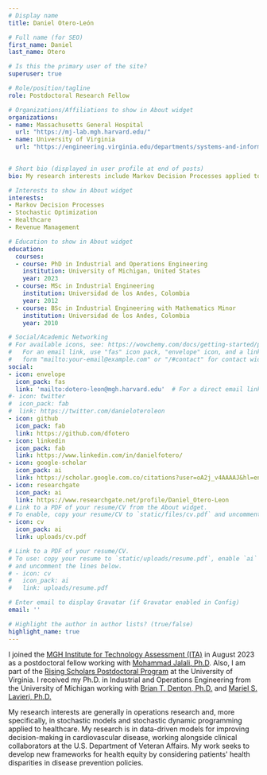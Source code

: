 ```yaml
---
# Display name
title: Daniel Otero-León

# Full name (for SEO)
first_name: Daniel
last_name: Otero

# Is this the primary user of the site?
superuser: true

# Role/position/tagline
role: Postdoctoral Research Fellow

# Organizations/Affiliations to show in About widget
organizations:
- name: Massachusetts General Hospital
  url: "https://mj-lab.mgh.harvard.edu/"
- name: University of Virginia
  url: "https://engineering.virginia.edu/departments/systems-and-information-engineering"
   

# Short bio (displayed in user profile at end of posts)
bio: My research interests include Markov Decision Processes applied to Healthcare and Revenue Management.

# Interests to show in About widget
interests:
- Markov Decision Processes
- Stochastic Optimization
- Healthcare
- Revenue Management

# Education to show in About widget
education:
  courses:
  - course: PhD in Industrial and Operations Engineering
    institution: University of Michigan, United States
    year: 2023
  - course: MSc in Industrial Engineering
    institution: Universidad de los Andes, Colombia
    year: 2012
  - course: BSc in Industrial Engineering with Mathematics Minor
    institution: Universidad de los Andes, Colombia
    year: 2010

# Social/Academic Networking
# For available icons, see: https://wowchemy.com/docs/getting-started/page-builder/#icons
#   For an email link, use "fas" icon pack, "envelope" icon, and a link in the
#   form "mailto:your-email@example.com" or "/#contact" for contact widget.
social:
- icon: envelope
  icon_pack: fas
  link: 'mailto:dotero-leon@mgh.harvard.edu'  # For a direct email link, use "mailto:test@example.org".
#- icon: twitter
#  icon_pack: fab
#  link: https://twitter.com/danieloteroleon
- icon: github
  icon_pack: fab
  link: https://github.com/dfotero
- icon: linkedin
  icon_pack: fab
  link: https://www.linkedin.com/in/danielfotero/
- icon: google-scholar
  icon_pack: ai
  link: https://scholar.google.com.co/citations?user=oA2j_v4AAAAJ&hl=en
- icon: researchgate
  icon_pack: ai
  link: https://www.researchgate.net/profile/Daniel_Otero-Leon
# Link to a PDF of your resume/CV from the About widget.
# To enable, copy your resume/CV to `static/files/cv.pdf` and uncomment the lines below.
- icon: cv
  icon_pack: ai
  link: uploads/cv.pdf

# Link to a PDF of your resume/CV.
# To use: copy your resume to `static/uploads/resume.pdf`, enable `ai` icons in `params.yaml`,
# and uncomment the lines below.
# - icon: cv
#   icon_pack: ai
#   link: uploads/resume.pdf

# Enter email to display Gravatar (if Gravatar enabled in Config)
email: ''

# Highlight the author in author lists? (true/false)
highlight_name: true
---
```


I joined the [MGH Institute for Technology Assessment (ITA)](https://www.mgh-ita.org/) in August 2023 as a postdoctoral fellow working with [Mohammad Jalali, Ph.D](https://mj-lab.mgh.harvard.edu/). Also, I am part of the [Rising Scholars Postdoctoral Program](https://engineering.virginia.edu/rising-scholars-postdoctoral-program) at the University of Virginia. I received my Ph.D. in Industrial and Operations Engineering from the University of Michigan working with [Brian T. Denton, Ph.D.](https://btdenton.engin.umich.edu/) and [Mariel S. Lavieri, Ph.D.](http://www-personal.umich.edu/~lavieri/)

My research interests are generally in operations research and, more specifically, in stochastic models and stochastic dynamic programming applied to healthcare. My research is in data-driven models for improving decision-making in cardiovascular disease, working alongside clinical collaborators at the U.S. Department of Veteran Affairs. My work seeks to develop new frameworks for health equity by considering patients' health disparities in disease prevention policies.

